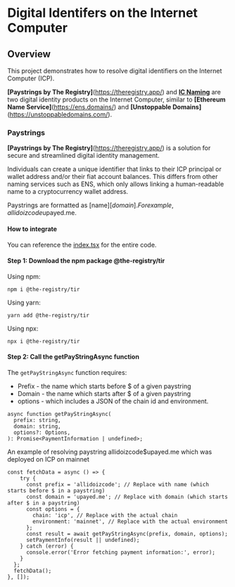 # Digital Identifers on the Internet Computer

## Overview

This project demonstrates how to resolve digital identifiers on the Internet Computer (ICP). 

**[Paystrings by The Registry]**(https://theregistry.app/) and **[IC Naming](https://www.icnaming.com/)** are two digital identity products on the Internet Computer, similar to **[Ethereum Name Service]**(https://ens.domains/) and **[Unstoppable Domains]**(https://unstoppabledomains.com/).

### Paystrings

**[Paystrings by The Registry]**(https://theregistry.app/) is a solution for secure and streamlined digital identity management. 

Individuals can create a unique identifier that links to their ICP principal or wallet address and/or their fiat account balances. This differs from other naming services such as ENS, which only allows linking a human-readable name to a cryptocurrency wallet address.

Paystrings are formatted as [name]$[domain]. For example, allidoizcode$upayed.me. 

#### How to integrate

You can reference the [index.tsx](src/index.tsx) for the entire code. 

#### Step 1: Download the npm package @the-registry/tir

Using npm: 
```
npm i @the-registry/tir
```

Using yarn:
```
yarn add @the-registry/tir
```

Using npx:
```
npx i @the-registry/tir
```

#### Step 2: Call the getPayStringAsync function

The ```getPayStringAsync``` function requires:

- Prefix - the name which starts before $ of a given paystring
- Domain - the name which starts after $ of a given paystring
- options - which includes a JSON of the chain id and environment.

```
async function getPayStringAsync(
  prefix: string,
  domain: string,
  options?: Options,
): Promise<PaymentInformation | undefined>;
```
An example of resolving paystring allidoizcode$upayed.me which was deployed on ICP on mainnet

```
const fetchData = async () => {
    try {
      const prefix = 'allidoizcode'; // Replace with name (which starts before $ in a paystring)
      const domain = 'upayed.me'; // Replace with domain (which starts after $ in a paystring)
      const options = {
        chain: 'icp', // Replace with the actual chain
        environment: 'mainnet', // Replace with the actual environment
      };
      const result = await getPayStringAsync(prefix, domain, options);
      setPaymentInfo(result || undefined);
    } catch (error) {
      console.error('Error fetching payment information:', error);
    }
  };
  fetchData();
}, []);
```




